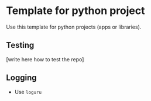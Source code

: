 # Template for python project

Use this template for python projects (apps or libraries).

## Testing
[write here how to test the repo]

## Logging
- Use `loguru`
